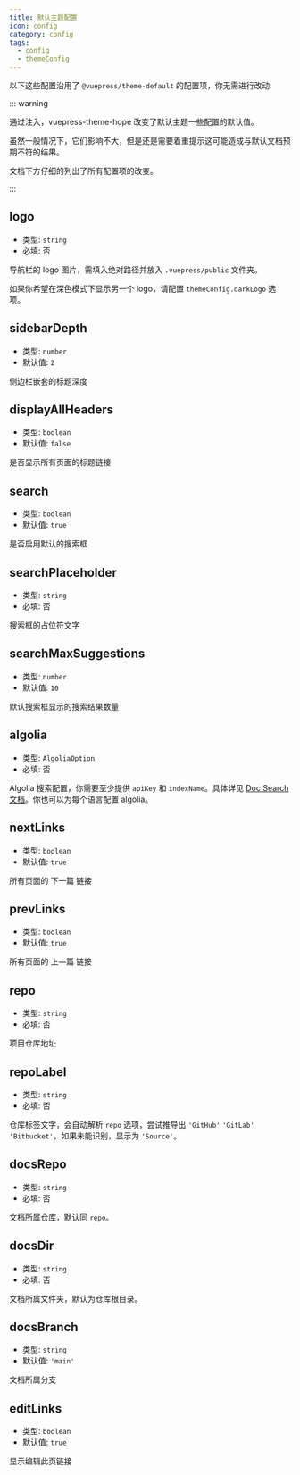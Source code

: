 ```yaml
---
title: 默认主题配置
icon: config
category: config
tags:
  - config
  - themeConfig
---
```


以下这些配置沿用了 `@vuepress/theme-default` 的配置项，你无需进行改动:

::: warning

通过注入，vuepress-theme-hope 改变了默认主题一些配置的默认值。

虽然一般情况下，它们影响不大，但是还是需要着重提示这可能造成与默认文档预期不符的结果。

文档下方仔细的列出了所有配置项的改变。

:::

## logo <Badge text="改进" type="warn" />

- 类型: `string`
- 必填: 否

导航栏的 logo 图片，需填入绝对路径并放入 `.vuepress/public` 文件夹。

如果你希望在深色模式下显示另一个 logo，请配置 `themeConfig.darkLogo` 选项。

## sidebarDepth

- 类型: `number`
- 默认值: `2`

侧边栏嵌套的标题深度

## displayAllHeaders

- 类型: `boolean`
- 默认值: `false`

是否显示所有页面的标题链接

## search

- 类型: `boolean`
- 默认值: `true`

是否启用默认的搜索框

## searchPlaceholder

- 类型: `string`
- 必填: 否

搜索框的占位符文字

## searchMaxSuggestions

- 类型: `number`
- 默认值: `10`

默认搜索框显示的搜索结果数量

## algolia

- 类型: `AlgoliaOption`
- 必填: 否

Algolia 搜索配置，你需要至少提供 `apiKey` 和 `indexName`。具体详见 [Doc Search 文档](https://github.com/algolia/docsearch#docsearch-options)。你也可以为每个语言配置 algolia。

## nextLinks

- 类型: `boolean`
- 默认值: `true`

所有页面的 下一篇 链接

## prevLinks

- 类型: `boolean`
- 默认值: `true`

所有页面的 上一篇 链接

## repo

- 类型: `string`
- 必填: 否

项目仓库地址

## repoLabel

- 类型: `string`
- 必填: 否

仓库标签文字，会自动解析 `repo` 选项，尝试推导出 `'GitHub'` `'GitLab'` `'Bitbucket'`，如果未能识别，显示为 `'Source'`。

## docsRepo

- 类型: `string`
- 必填: 否

文档所属仓库，默认同 `repo`。

## docsDir

- 类型: `string`
- 必填: 否

文档所属文件夹，默认为仓库根目录。

## docsBranch

- 类型: `string`
- 默认值: `'main'`

文档所属分支

## editLinks <Badge text="改变默认值" type="error" />

- 类型: `boolean`
- 默认值: `true`

显示编辑此页链接
